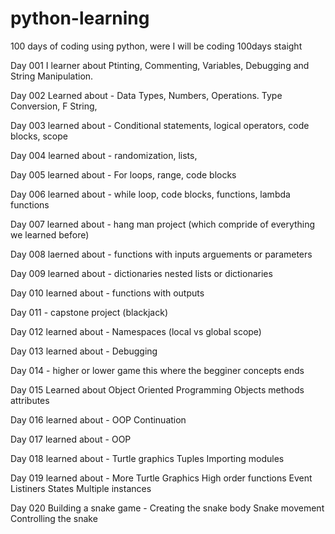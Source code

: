 # python-learning
100 days of coding using python, were I will be coding 100days staight

Day 001
I learner about 
    Ptinting, 
    Commenting, 
    Variables, 
    Debugging and 
    String Manipulation.


Day 002
Learned about -
    Data Types,
    Numbers,
    Operations.
    Type Conversion,
    F String,

Day 003
learned about - 
    Conditional statements,
    logical operators,
    code blocks,
    scope


Day 004 
learned about - 
    randomization,
    lists,

Day 005
learned about - 
    For loops,
    range,
    code blocks

Day 006
learned about - 
    while loop,
    code blocks,
    functions, 
    lambda functions

Day 007 
learned about -
    hang man project (which compride of everything we learned before)

Day 008
laerned about - 
    functions with inputs
    arguements or parameters


Day 009
learned about - 
    dictionaries
    nested lists or dictionaries

Day 010
learned about - 
    functions with outputs


Day  011 - capstone project (blackjack)

Day 012 
learned about - 
    Namespaces (local vs global scope)

Day 013 
learned about - 
    Debugging

Day 014  - higher or lower game 
    this where the begginer concepts ends

Day 015 
Learned about 
    Object Oriented Programming
        Objects
        methods
        attributes

Day 016 
learned about - 
    OOP Continuation

Day 017 
learned about -
    OOP 

Day 018 
learned about - 
    Turtle graphics
    Tuples
    Importing modules


Day 019
learned about - 
    More Turtle Graphics
    High order functions
    Event Listiners
    States
    Multiple instances

Day 020 
Building a snake game - 
    Creating the snake body
    Snake movement
    Controlling the snake


